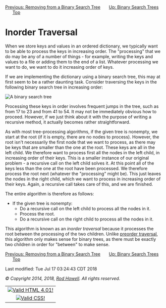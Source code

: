 <div class="NAVBAR">

[Previous: Removing from a Binary Search
Tree](/~rhowell/DataStructures/redirect/bst-remove)       [Up: Binary
Search Trees](/~rhowell/DataStructures/redirect/binary-search-trees)
      [Top](/~rhowell/DataStructures/)

</div>

# Inorder Traversal

When we store keys and values in an ordered dictionary, we typically
want to be able to process the keys in increasing order. The
"processing" that we do may be any of a number of things - for example,
writing the keys and values to a file or adding them to the end of a
list. Whatever processing we want to do, we want to do it increasing
order of keys.

If we are implementing the dictionary using a binary search tree, this
may at first seem to be a rather daunting task. Consider traversing the
keys in the following binary search tree in increasing order:

![A binary search tree](binary-search-tree-ex.jpg)

Processing these keys in order involves frequent jumps in the tree, such
as from 17 to 23 and from 41 to 54. It may not be immediately obvious
how to proceed. However, if we just think about it with the purpose of
writing a recursive method, it actually becomes rather straightforward.

As with most tree-processing algorithms, if the given tree is nonempty,
we start at the root (if it is empty, there are no nodes to process).
However, the root isn't necessarily the first node that we want to
process, as there may be keys that are smaller than the one at the root.
These keys are all in the left child. We therefore want to process first
all the nodes in the left child, in increasing order of their keys. This
is a smaller instance of our original problem - a recursive call on the
left child solves it. At this point all of the keys less than the one at
the root have been processed. We therefore process the root next
(whatever the "processing" might be). This just leaves the nodes in the
right child, which we want to process in increasing order of their keys.
Again, a recursive call takes care of this, and we are finished.

The entire algorithm is therefore as follows:

  - If the given tree is nonempty:
      - Do a recursive call on the left child to process all the nodes
        in it.
      - Process the root.
      - Do a recursive call on the right child to process all the nodes
        in it.

This algorithm is known as an *inorder traversal* because it processes
the root between the processing of the two children. Unlike [preorder
traversal](/~rhowell/DataStructures/redirect/trees-intro), this
algorithm only makes sense for binary trees, as there must be exactly
two children in order for "between" to make sense.

<div class="NAVBAR">

[Previous: Removing from a Binary Search
Tree](/~rhowell/DataStructures/redirect/bst-remove)       [Up: Binary
Search Trees](/~rhowell/DataStructures/redirect/binary-search-trees)
      [Top](/~rhowell/DataStructures/)

</div>

<span class="small">Last modified: Tue Jul 17 03:24:43 CDT 2018</span>

<span class="small">*© Copyright 2014, 2018, [Rod Howell](/~rhowell/).
All rights reserved.*</span>

|                                                                                            |
| :----------------------------------------------------------------------------------------: |
| [![Valid HTML 4.01\!](/~rhowell/valid-html401.gif)](http://validator.w3.org/check/referer) |
|   [![Valid CSS\!](/~howell/vcss.gif)](http://jigsaw.w3.org/css-validator/check/referer)    |
